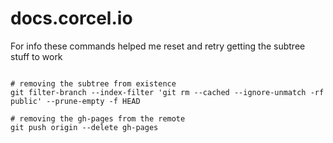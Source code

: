 # docs.corcel.io

For info these commands helped me reset and retry getting the subtree stuff to work

```shell

# removing the subtree from existence
git filter-branch --index-filter 'git rm --cached --ignore-unmatch -rf public' --prune-empty -f HEAD

# removing the gh-pages from the remote
git push origin --delete gh-pages

```
